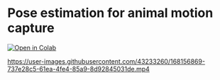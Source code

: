# Pose estimation for animal motion capture

[![Open in Colab](https://colab.research.google.com/assets/colab-badge.svg)](https://colab.research.google.com/github/Maski0/Viga-DLC/blob/main/Viga_demo.ipynb)



https://user-images.githubusercontent.com/43233260/168156869-737e28c5-61ea-4fe4-85a9-8d92845031de.mp4

